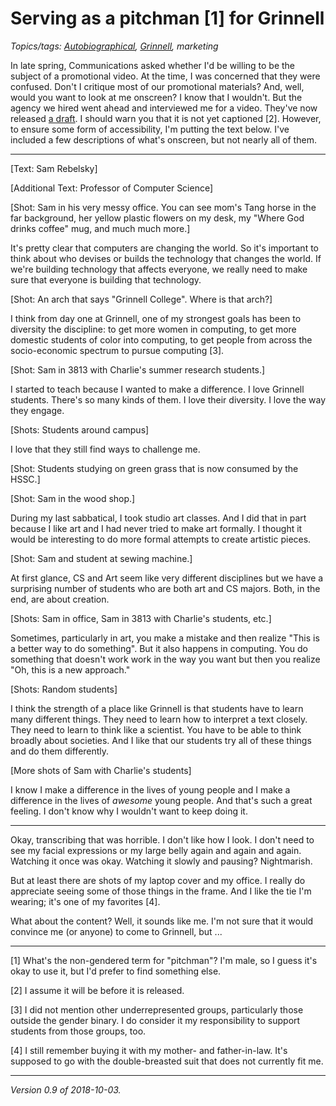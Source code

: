 Serving as a pitchman [1] for Grinnell
======================================

*Topics/tags: [Autobiographical](index-autobiographical), [Grinnell](index-grinnell), marketing*

In late spring, Communications asked whether I'd be willing to be the
subject of a promotional video.  At the time, I was concerned that they
were confused.  Don't I critique most of our promotional materials?  And,
well, would you want to look at me onscreen?  I know that I wouldn't.
But the agency we hired went ahead and interviewed me for a video.  They've
now released [a draft](http://motionrefinery.com/clients/GrinnellCollege/Profiles/profs/).  I should warn you that it is not yet captioned [2].  However,
to ensure some form of accessibility, I'm putting the text below.  I've
included a few descriptions of what's onscreen, but not nearly all of them.

---

[Text: Sam Rebelsky]

[Additional Text: Professor of Computer Science]

[Shot: Sam in his very messy office.  You can see mom's Tang horse in
the far background, her yellow plastic flowers on my desk, my "Where
God drinks coffee" mug, and much much more.]

It's pretty clear that computers are changing the world.  So it's important
to think about who devises or builds the technology that changes the world.
If we're building technology that affects everyone, we really need to
make sure that everyone is building that technology.  

[Shot: An arch that says "Grinnell College".  Where is that arch?]

I think from day one at Grinnell, one of my strongest goals has been to
diversity the discipline: to get more women in computing, to get more
domestic students of color into computing, to get people from across
the socio-economic spectrum to pursue computing [3].

[Shot: Sam in 3813 with Charlie's summer research students.]

I started to teach because I wanted to make a difference.  I love Grinnell
students.  There's so many kinds of them.  I love their diversity.  I
love the way they engage.

[Shots: Students around campus]

I love that they still find ways to challenge me.

[Shot: Students studying on green grass that is now consumed by the HSSC.]

[Shot: Sam in the wood shop.]

During my last sabbatical, I took studio art classes.  And I did that in
part because I like art and I had never tried to make art formally.  I thought
it would be interesting to do more formal attempts to create artistic pieces.

[Shot: Sam and student at sewing machine.]

At first glance, CS and Art seem like very different disciplines but we have
a surprising number of students who are both art and CS majors.  Both, in
the end, are about creation.  

[Shots: Sam in office, Sam in 3813 with Charlie's students, etc.]

Sometimes, particularly in art, you make a mistake and then realize "This is 
a better way to do something".  But it also happens in computing.  You do
something that doesn't work work in the way you want but then you realize
"Oh, this is a new approach."

[Shots: Random students]

I think the strength of a place like Grinnell is that students have to
learn many different things.  They need to learn how to interpret a text
closely.  They need to learn to think like a scientist.  You have to
be able to think broadly about societies.  And I like that our students
try all of these things and do them differently.

[More shots of Sam with Charlie's students]

I know I make a difference in the lives of young people and I make a
difference in the lives of *awesome* young people.  And that's such a
great feeling.  I don't know why I wouldn't want to keep doing it.

---

Okay, transcribing that was horrible.  I don't like how I look.  I
don't need to see my facial expressions or my large belly again and again
and again.  Watching it once was okay.  Watching it slowly and pausing?
Nightmarish.

But at least there are shots of my laptop cover and my office.  I really
do appreciate seeing some of those things in the frame.  And I like the
tie I'm wearing; it's one of my favorites [4].

What about the content?  Well, it sounds like me.  I'm not sure that it
would convince me (or anyone) to come to Grinnell, but ...

---

[1] What's the non-gendered term for "pitchman"?  I'm male, so I guess
it's okay to use it, but I'd prefer to find something else.

[2] I assume it will be before it is released.

[3] I did not mention other underrepresented groups, particularly those
outside the gender binary.  I do consider it my responsibility to support
students from those groups, too.

[4] I still remember buying it with my mother- and father-in-law.  It's
supposed to go with the double-breasted suit that does not currently fit
me.

---

*Version 0.9 of 2018-10-03.*
